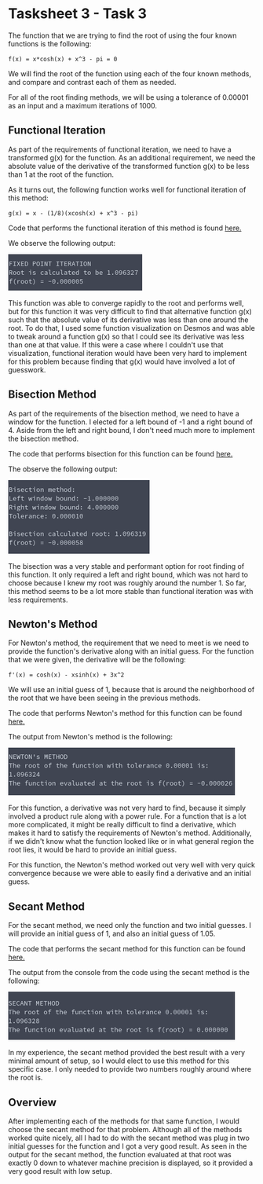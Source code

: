 # Tasksheet 3 - Task 3
The function that we are trying to find the root of using the four known functions is the following:
```
f(x) = x*cosh(x) + x^3 - pi = 0
```
We will find the root of the function using each of the four known methods, and compare and contrast each of them as needed.

For all of the root finding methods, we will be using a tolerance of 0.00001 as an input and a maximum iterations of 1000.

## Functional Iteration
As part of the requirements of functional iteration, we need to have a transformed g(x) for the function.
As an additional requirement, we need the absolute value of the derivative of the transformed function g(x) to be less than
1 at the root of the function.

As it turns out, the following function works well for functional iteration of this method:
```
g(x) = x - (1/8)(xcosh(x) + x^3 - pi)
```
Code that performs the functional iteration of this method is found [here.](https://github.com/ethanancell/math4610/blob/master/tasks_source/task_sheet_2/sheet2task3/task3_2.c)

We observe the following output:

![Console Output Picture](https://github.com/ethanancell/math4610/blob/master/tasks_source/task_sheet_2/sheet2task3/cmdoutput2.png)

This function was able to converge rapidly to the root and performs well, but for this function it was very difficult
to find that alternative function g(x) such that the absolute value of its derivative was less than one around the root.
To do that, I used some function visualization on Desmos and was able to tweak around a function g(x) so that I
could see its derivative was less than one at that value. If this were a case where I couldn't use that visualization,
functional iteration would have been very hard to implement for this problem because finding that g(x) would have
involved a lot of guesswork.

## Bisection Method
As part of the requirements of the bisection method, we need to have a window for the function. I elected
for a left bound of -1 and a right bound of 4. Aside from the left and right bound, I don't need much more to
implement the bisection method.

The code that performs bisection for this function can be found [here.](https://github.com/ethanancell/math4610/blob/master/tasks_source/task_sheet_2/sheet2task8/bisection_example.c)

The observe the following output:

![Console Output Picture](https://github.com/ethanancell/math4610/blob/master/images/s2_t8_cmdoutput.png)

The bisection was a very stable and performant option for root finding of this function. It only required a left
and right bound, which was not hard to choose because I knew my root was roughly around the number 1. So far, this
method seems to be a lot more stable than functional iteration was with less requirements.

## Newton's Method
For Newton's method, the requirement that we need to meet is we need to provide the function's derivative along with an initial guess. For the function that we were given, the derivative will be the following:
```
f'(x) = cosh(x) - xsinh(x) + 3x^2
```
We will use an initial guess of 1, because that is around the neighborhood of the root that we have been seeing in the previous methods.

The code that performs Newton's method for this function can be found [here.](https://github.com/ethanancell/math4610/blob/master/shared_library/function_examples/newton_root.c)

The output from Newton's method is the following:

![Console Output Picture](https://github.com/ethanancell/math4610/blob/master/images/s3_t1_cmdoutput.png)

For this function, a derivative was not very hard to find, because it simply involved a product rule along with a power rule. For a function that is a lot more complicated, it might be really difficult to find a derivative, which makes it hard to satisfy the requirements of Newton's method. Additionally, if we didn't know what the function looked like or in what general region the root lies, it would be hard to provide an initial guess.

For this function, the Newton's method worked out very well with very quick convergence because we were able to easily find a derivative and an initial guess.

## Secant Method
For the secant method, we need only the function and two initial guesses. I will provide an initial guess of 1, and also an initial guess of 1.05.

The code that performs the secant method for this function can be found [here.](https://github.com/ethanancell/math4610/blob/master/shared_library/function_examples/secant_root.c)

The output from the console from the code using the secant method is the following:

![Console Output Picture](https://github.com/ethanancell/math4610/blob/master/images/s3_t2_cmdoutput.png)

In my experience, the secant method provided the best result with a very minimal amount of setup, so I would elect to use this method for this specific case. I only needed to provide two numbers roughly around where the root is.

## Overview
After implementing each of the methods for that same function, I would choose the secant method for that problem. Although all of the methods worked quite nicely, all I had to do with the secant method was plug in two initial guesses for the function and I got a very good result. As seen in the output for the secant method, the function evaluated at that root was exactly 0 down to whatever machine precision is displayed, so it provided a very good result with low setup.
